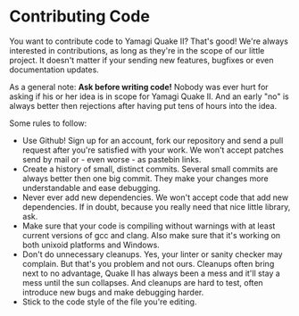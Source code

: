# Contributing Code

You want to contribute code to Yamagi Quake II? That's good! We're
always interested in contributions, as long as they're in the scope of
our little project. It doesn't matter if your sending new features,
bugfixes or even documentation updates.

As a general note: **Ask before writing code!** Nobody was ever hurt for
asking if his or her idea is in scope for Yamagi Quake II. And an early
"no" is always better then rejections after having put tens of hours
into the idea.

Some rules to follow:

* Use Github! Sign up for an account, fork our repository and send a
  pull request after you're satisfied with your work. We won't accept
  patches send by mail or - even worse - as pastebin links.
* Create a history of small, distinct commits. Several small commits are
  always better then one big commit. They make your changes more
  understandable and ease debugging.
* Never ever add new dependencies. We won't accept code that add new
  dependencies. If in doubt, because you really need that nice little
  library, ask.
* Make sure that your code is compiling without warnings with at least
  current versions of gcc and clang. Also make sure that it's working on
  both unixoid platforms and Windows. 
* Don't do unnecessary cleanups. Yes, your linter or sanity checker may
  complain. But that's you problem and not ours. Cleanups often bring
  next to no advantage, Quake II has always been a mess and it'll stay a
  mess until the sun collapses. And cleanups are hard to test, often
  introduce new bugs and make debugging harder.
* Stick to the code style of the file you're editing.

